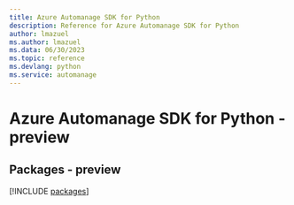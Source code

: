 ```yaml
---
title: Azure Automanage SDK for Python
description: Reference for Azure Automanage SDK for Python
author: lmazuel
ms.author: lmazuel
ms.data: 06/30/2023
ms.topic: reference
ms.devlang: python
ms.service: automanage
---
```

# Azure Automanage SDK for Python - preview
## Packages - preview
[!INCLUDE [packages](automanage-index.md)]